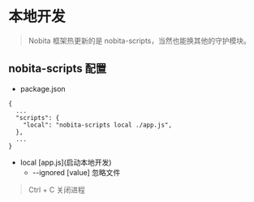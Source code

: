# 本地开发
> Nobita 框架热更新的是 nobita-scripts，当然也能换其他的守护模块。

## nobita-scripts 配置
- package.json
```
{
  ...
  "scripts": {
    "local": "nobita-scripts local ./app.js",
  },
  ...
}
```

- local \[app.js\](启动本地开发)
  - --ignored [value] 忽略文件


> Ctrl + C 关闭进程